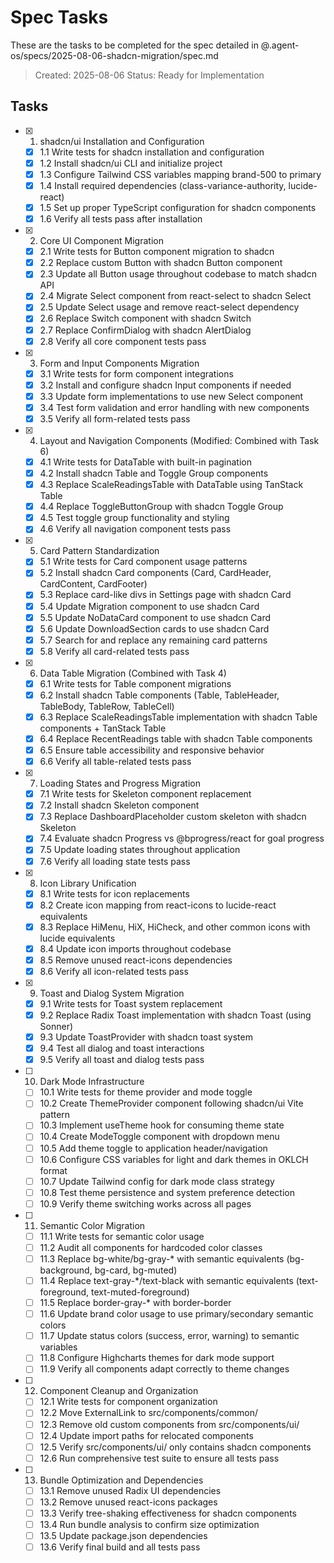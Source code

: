 # Spec Tasks

These are the tasks to be completed for the spec detailed in @.agent-os/specs/2025-08-06-shadcn-migration/spec.md

> Created: 2025-08-06
> Status: Ready for Implementation

## Tasks

- [x] 1. shadcn/ui Installation and Configuration
  - [x] 1.1 Write tests for shadcn installation and configuration
  - [x] 1.2 Install shadcn/ui CLI and initialize project
  - [x] 1.3 Configure Tailwind CSS variables mapping brand-500 to primary
  - [x] 1.4 Install required dependencies (class-variance-authority, lucide-react)
  - [x] 1.5 Set up proper TypeScript configuration for shadcn components
  - [x] 1.6 Verify all tests pass after installation

- [x] 2. Core UI Component Migration
  - [x] 2.1 Write tests for Button component migration to shadcn
  - [x] 2.2 Replace custom Button with shadcn Button component
  - [x] 2.3 Update all Button usage throughout codebase to match shadcn API
  - [x] 2.4 Migrate Select component from react-select to shadcn Select
  - [x] 2.5 Update Select usage and remove react-select dependency
  - [x] 2.6 Replace Switch component with shadcn Switch
  - [x] 2.7 Replace ConfirmDialog with shadcn AlertDialog
  - [x] 2.8 Verify all core component tests pass

- [x] 3. Form and Input Components Migration
  - [x] 3.1 Write tests for form component integrations
  - [x] 3.2 Install and configure shadcn Input components if needed
  - [x] 3.3 Update form implementations to use new Select component
  - [x] 3.4 Test form validation and error handling with new components
  - [x] 3.5 Verify all form-related tests pass

- [x] 4. Layout and Navigation Components (Modified: Combined with Task 6)
  - [x] 4.1 Write tests for DataTable with built-in pagination
  - [x] 4.2 Install shadcn Table and Toggle Group components
  - [x] 4.3 Replace ScaleReadingsTable with DataTable using TanStack Table
  - [x] 4.4 Replace ToggleButtonGroup with shadcn Toggle Group
  - [x] 4.5 Test toggle group functionality and styling
  - [x] 4.6 Verify all navigation component tests pass

- [x] 5. Card Pattern Standardization
  - [x] 5.1 Write tests for Card component usage patterns
  - [x] 5.2 Install shadcn Card components (Card, CardHeader, CardContent, CardFooter)
  - [x] 5.3 Replace card-like divs in Settings page with shadcn Card
  - [x] 5.4 Update Migration component to use shadcn Card
  - [x] 5.5 Update NoDataCard component to use shadcn Card
  - [x] 5.6 Update DownloadSection cards to use shadcn Card
  - [x] 5.7 Search for and replace any remaining card patterns
  - [x] 5.8 Verify all card-related tests pass

- [x] 6. Data Table Migration (Combined with Task 4)
  - [x] 6.1 Write tests for Table component migrations
  - [x] 6.2 Install shadcn Table components (Table, TableHeader, TableBody, TableRow, TableCell)
  - [x] 6.3 Replace ScaleReadingsTable implementation with shadcn Table components + TanStack Table
  - [x] 6.4 Replace RecentReadings table with shadcn Table components
  - [x] 6.5 Ensure table accessibility and responsive behavior
  - [x] 6.6 Verify all table-related tests pass

- [x] 7. Loading States and Progress Migration
  - [x] 7.1 Write tests for Skeleton component replacement
  - [x] 7.2 Install shadcn Skeleton component
  - [x] 7.3 Replace DashboardPlaceholder custom skeleton with shadcn Skeleton
  - [x] 7.4 Evaluate shadcn Progress vs @bprogress/react for goal progress
  - [x] 7.5 Update loading states throughout application
  - [x] 7.6 Verify all loading state tests pass

- [x] 8. Icon Library Unification
  - [x] 8.1 Write tests for icon replacements
  - [x] 8.2 Create icon mapping from react-icons to lucide-react equivalents
  - [x] 8.3 Replace HiMenu, HiX, HiCheck, and other common icons with lucide equivalents
  - [x] 8.4 Update icon imports throughout codebase
  - [x] 8.5 Remove unused react-icons dependencies
  - [x] 8.6 Verify all icon-related tests pass

- [x] 9. Toast and Dialog System Migration
  - [x] 9.1 Write tests for Toast system replacement
  - [x] 9.2 Replace Radix Toast implementation with shadcn Toast (using Sonner)
  - [x] 9.3 Update ToastProvider with shadcn toast system
  - [x] 9.4 Test all dialog and toast interactions
  - [x] 9.5 Verify all toast and dialog tests pass

- [ ] 10. Dark Mode Infrastructure
  - [ ] 10.1 Write tests for theme provider and mode toggle
  - [ ] 10.2 Create ThemeProvider component following shadcn/ui Vite pattern
  - [ ] 10.3 Implement useTheme hook for consuming theme state
  - [ ] 10.4 Create ModeToggle component with dropdown menu
  - [ ] 10.5 Add theme toggle to application header/navigation
  - [ ] 10.6 Configure CSS variables for light and dark themes in OKLCH format
  - [ ] 10.7 Update Tailwind config for dark mode class strategy
  - [ ] 10.8 Test theme persistence and system preference detection
  - [ ] 10.9 Verify theme switching works across all pages

- [ ] 11. Semantic Color Migration
  - [ ] 11.1 Write tests for semantic color usage
  - [ ] 11.2 Audit all components for hardcoded color classes
  - [ ] 11.3 Replace bg-white/bg-gray-* with semantic equivalents (bg-background, bg-card, bg-muted)
  - [ ] 11.4 Replace text-gray-*/text-black with semantic equivalents (text-foreground, text-muted-foreground)
  - [ ] 11.5 Replace border-gray-* with border-border
  - [ ] 11.6 Update brand color usage to use primary/secondary semantic colors
  - [ ] 11.7 Update status colors (success, error, warning) to semantic variables
  - [ ] 11.8 Configure Highcharts themes for dark mode support
  - [ ] 11.9 Verify all components adapt correctly to theme changes

- [ ] 12. Component Cleanup and Organization
  - [ ] 12.1 Write tests for component organization
  - [ ] 12.2 Move ExternalLink to src/components/common/
  - [ ] 12.3 Remove old custom components from src/components/ui/
  - [ ] 12.4 Update import paths for relocated components
  - [ ] 12.5 Verify src/components/ui/ only contains shadcn components
  - [ ] 12.6 Run comprehensive test suite to ensure all tests pass

- [ ] 13. Bundle Optimization and Dependencies
  - [ ] 13.1 Remove unused Radix UI dependencies
  - [ ] 13.2 Remove unused react-icons packages
  - [ ] 13.3 Verify tree-shaking effectiveness for shadcn components
  - [ ] 13.4 Run bundle analysis to confirm size optimization
  - [ ] 13.5 Update package.json dependencies
  - [ ] 13.6 Verify final build and all tests pass